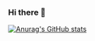 ### Hi there 👋

[![Anurag's GitHub stats](https://github-readme-stats.vercel.app/api?username=iteemhe)](https://github.com/anuraghazra/github-readme-stats)

<!--
**iteemhe/iteemhe** is a ✨ _special_ ✨ repository because its `README.md` (this file) appears on your GitHub profile.

Here are some ideas to get you started:

- 🔭 I’m currently working on ...
- 🌱 I’m currently learning ...
- 👯 I’m looking to collaborate on ...
- 🤔 I’m looking for help with ...
- 💬 Ask me about ...
- 📫 How to reach me: ...
- 😄 Pronouns: ...
- ⚡ Fun fact: ...
-->
